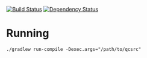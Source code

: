 [![Build Status](http://img.shields.io/travis/TimePath/jqcc.svg?style=flat)](https://travis-ci.org/TimePath/jqcc) [![Dependency Status](https://www.versioneye.com/user/projects/54e3a8f1d1ec5734f400008a/badge.svg?style=flat)](https://www.versioneye.com/user/projects/54e3a8f1d1ec5734f400008a)

# Running

    ./gradlew run-compile -Dexec.args="/path/to/qcsrc"
